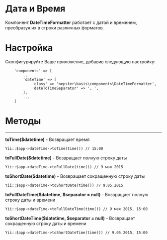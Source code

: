 # Дата и Время

Компонент **DateTimeFormatter** работает с датой и временем, преобразуя их в строки различных форматов.


# Настройка 

Сконфигурируйте Ваше приложение, добавив следующую настройку:

```
    'components' => [
        ..
        'dateTime' => [
            'class' => 'nepster\basis\components\DateTimeFormatter',
            'dateToTimeSeparator' => ', ',
        ],
        ...
    ]
```



# Методы
--------

**toTime($datetime)** - Возвращает время

```
Yii::$app->dateTime->toTime(time()) // 15:00
```


**toFullDate($datetime)** - Возвращает полную строку даты

```
Yii::$app->dateTime->toFullDate(time()) // 9 мая 2015
```


**toShortDate($datetime)** - Возвращает сокращенную строку даты

```
Yii::$app->dateTime->toShortDate(time()) // 9.05.2015
```


**toFullDateTime($datetime, $separator = null)** - Возвращает полную строку даты и времени

```
Yii::$app->dateTime->toFullDateTime(time()) // 9 мая 2015, 15:00
```


**toShortDateTime($datetime, $separator = null)** - Возвращает сокращенную строку даты и времени

```
Yii::$app->dateTime->toShortDateTime(time()) // 9.05.2015, 15:00
```
